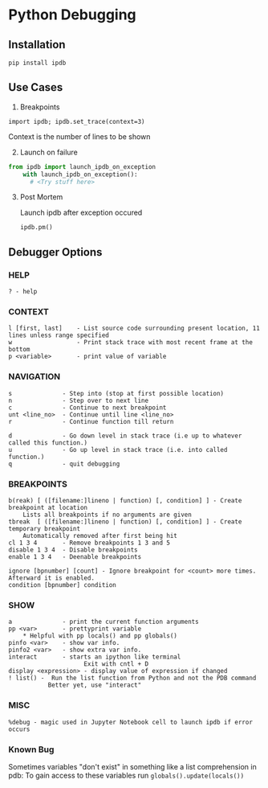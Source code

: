 # Python Debugging

## Installation
    pip install ipdb

## Use Cases
1. Breakpoints

`import ipdb; ipdb.set_trace(context=3)`

Context is the number of lines to be shown

2. Launch on failure
```python
from ipdb import launch_ipdb_on_exception
    with launch_ipdb_on_exception():
      # <Try stuff here>
```

3) Post Mortem

    Launch ipdb after exception occured

    `ipdb.pm()`

## Debugger Options
### HELP
    ? - help

### CONTEXT
    l [first, last]    - List source code surrounding present location, 11 lines unless range specified
    w                  - Print stack trace with most recent frame at the bottom
    p <variable>       - print value of variable 

### NAVIGATION
    s              - Step into (stop at first possible location)
    n              - Step over to next line
    c              - Continue to next breakpoint
    unt <line_no>  - Continue until line <line_no>
    r              - Continue function till return 

    d              - Go down level in stack trace (i.e up to whatever called this function.)
    u              - Go up level in stack trace (i.e. into called function.)
    q              - quit debugging

### BREAKPOINTS
    b(reak) [ ([filename:]lineno | function) [, condition] ] - Create breakpoint at location
        Lists all breakpoints if no arguments are given
    tbreak  [ ([filename:]lineno | function) [, condition] ] - Create temporary breakpoint 
        Automatically removed after first being hit
    cl 1 3 4       - Remove breakpoints 1 3 and 5
    disable 1 3 4  - Disable breakpoints
    enable 1 3 4   - Deenable breakpoints

    ignore [bpnumber] [count] - Ignore breakpoint for <count> more times. Afterward it is enabled.
    condition [bpnumber] condition

### SHOW
    a              - print the current function arguments
    pp <var>       - prettyprint variable
        * Helpful with pp locals() and pp globals()
    pinfo <var>    - show var info.
    pinfo2 <var>   - show extra var info.
    interact       - starts an ipython like terminal
                         Exit with cntl + D 
    display <expression> - display value of expression if changed
    ! list() -  Run the list function from Python and not the PDB command
               Better yet, use "interact"


### MISC

    %debug - magic used in Jupyter Notebook cell to launch ipdb if error occurs


### Known Bug
Sometimes variables "don't exist" in something like a list comprehension in pdb:
To gain access to these variables run `globals().update(locals())`